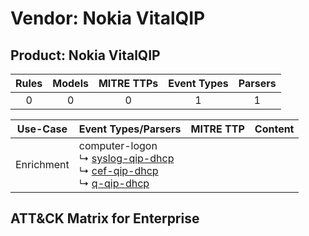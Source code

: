 Vendor: Nokia VitalQIP
======================
Product: Nokia VitalQIP
-----------------------
| Rules | Models | MITRE TTPs | Event Types | Parsers |
|:-----:|:------:|:----------:|:-----------:|:-------:|
|   0   |   0    |     0      |      1      |    1    |

|  Use-Case  | Event Types/Parsers                                                                                                                                                                                       | MITRE TTP | Content                                                          |
|:----------:| --------------------------------------------------------------------------------------------------------------------------------------------------------------------------------------------------------- | --------- | ---------------------------------------------------------------- |
| Enrichment |  computer-logon<br> ↳ [syslog-qip-dhcp](Parsers/parserContent_syslog-qip-dhcp.md)<br> ↳ [cef-qip-dhcp](Parsers/parserContent_cef-qip-dhcp.md)<br> ↳ [q-qip-dhcp](Parsers/parserContent_q-qip-dhcp.md)<br> |           | [](Rules_Models/r_m_nokia_vitalqip_nokia_vitalqip_Enrichment.md) |

ATT&CK Matrix for Enterprise
----------------------------
